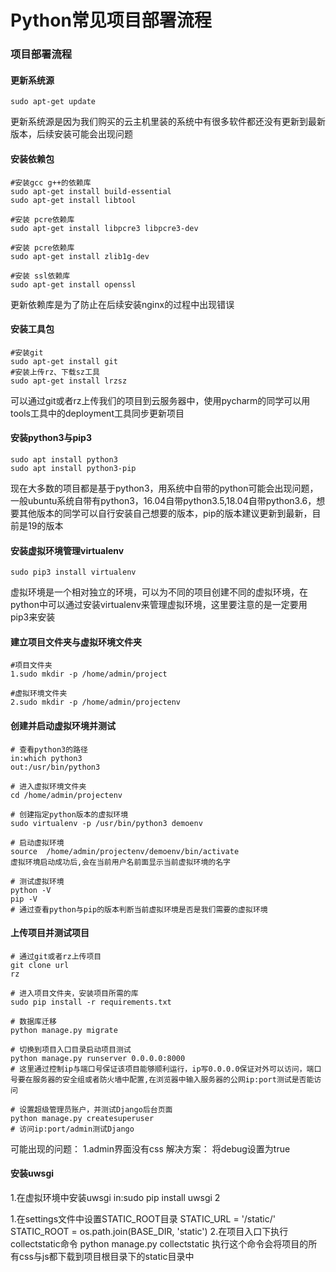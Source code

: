 # Python常见项目部署流程

### 项目部署流程
#### 更新系统源
```sudo apt-get update```

更新系统源是因为我们购买的云主机里装的系统中有很多软件都还没有更新到最新版本，后续安装可能会出现问题

#### 安装依赖包

```
#安装gcc g++的依赖库
sudo apt-get install build-essential
sudo apt-get install libtool

#安装 pcre依赖库
sudo apt-get install libpcre3 libpcre3-dev

#安装 pcre依赖库
sudo apt-get install zlib1g-dev

#安装 ssl依赖库
sudo apt-get install openssl
```
更新依赖库是为了防止在后续安装nginx的过程中出现错误

#### 安装工具包
```
#安装git
sudo apt-get install git
#安装上传rz、下载sz工具
sudo apt-get install lrzsz
```
可以通过git或者rz上传我们的项目到云服务器中，使用pycharm的同学可以用tools工具中的deployment工具同步更新项目

#### 安装python3与pip3
```
sudo apt install python3
sudo apt install python3-pip
```
现在大多数的项目都是基于python3，用系统中自带的python可能会出现问题，一般ubuntu系统自带有python3，16.04自带python3.5,18.04自带python3.6，想要其他版本的同学可以自行安装自己想要的版本，pip的版本建议更新到最新，目前是19的版本

#### 安装虚拟环境管理virtualenv
```sudo pip3 install virtualenv```

虚拟环境是一个相对独立的环境，可以为不同的项目创建不同的虚拟环境，在python中可以通过安装virtualenv来管理虚拟环境，这里要注意的是一定要用pip3来安装

#### 建立项目文件夹与虚拟环境文件夹
```
#项目文件夹
1.sudo mkdir -p /home/admin/project

#虚拟环境文件夹
2.sudo mkdir -p /home/admin/projectenv
```
#### 创建并启动虚拟环境并测试
```
# 查看python3的路径
in:which python3
out:/usr/bin/python3

# 进入虚拟环境文件夹
cd /home/admin/projectenv

# 创建指定python版本的虚拟环境
sudo virtualenv -p /usr/bin/python3 demoenv

# 启动虚拟环境 
source  /home/admin/projectenv/demoenv/bin/activate
虚拟环境启动成功后,会在当前用户名前面显示当前虚拟环境的名字

# 测试虚拟环境
python -V
pip -V
# 通过查看python与pip的版本判断当前虚拟环境是否是我们需要的虚拟环境
```

#### 上传项目并测试项目
```
# 通过git或者rz上传项目
git clone url
rz

# 进入项目文件夹，安装项目所需的库
sudo pip install -r requirements.txt

# 数据库迁移
python manage.py migrate

# 切换到项目入口目录启动项目测试
python manage.py runserver 0.0.0.0:8000
# 这里通过控制ip与端口号保证该项目能够顺利运行，ip写0.0.0.0保证对外可以访问，端口号要在服务器的安全组或者防火墙中配置,在浏览器中输入服务器的公网ip:port测试是否能访问

# 设置超级管理员账户，并测试Django后台页面
python manage.py createsuperuser
# 访问ip:port/admin测试Django
```
可能出现的问题：
1.admin界面没有css
解决方案：
将debug设置为true

#### 安装uwsgi
1.在虚拟环境中安装uwsgi
in:sudo pip install uwsgi
2


1.在settings文件中设置STATIC_ROOT目录
STATIC_URL = '/static/'
STATIC_ROOT = os.path.join(BASE_DIR, 'static')
2.在项目入口下执行collectstatic命令
python manage.py collectstatic
执行这个命令会将项目的所有css与js都下载到项目根目录下的static目录中






